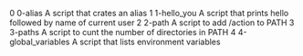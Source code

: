 0	0-alias	A script that crates an alias
1	1-hello_you	 A script that prints hello followed by name of current user
2	2-path		 A script to add /action to PATH
3	3-paths		 A script to cunt the number of directories in PATH
4	4-global_variables A script that lists environment variables

